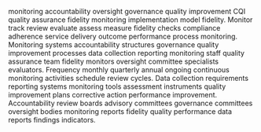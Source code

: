 monitoring accountability oversight governance quality improvement CQI quality assurance fidelity monitoring implementation model fidelity. Monitor track review evaluate assess measure fidelity checks compliance adherence service delivery outcome performance process monitoring. Monitoring systems accountability structures governance quality improvement processes data collection reporting monitoring staff quality assurance team fidelity monitors oversight committee specialists evaluators. Frequency monthly quarterly annual ongoing continuous monitoring activities schedule review cycles. Data collection requirements reporting systems monitoring tools assessment instruments quality improvement plans corrective action performance improvement. Accountability review boards advisory committees governance committees oversight bodies monitoring reports fidelity quality performance data reports findings indicators.